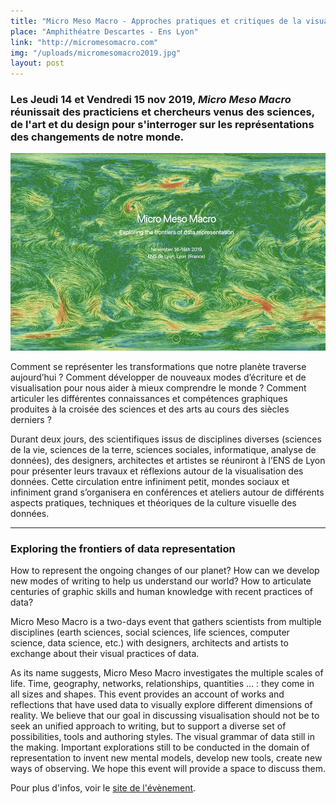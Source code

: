 ```yaml
---
title: "Micro Meso Macro - Approches pratiques et critiques de la visualisation de données"
place: "Amphithéatre Descartes - Ens Lyon"
link: "http://micromesomacro.com"
img: "/uploads/micromesomacro2019.jpg"
layout: post
---
```


### Les Jeudi 14 et Vendredi 15 nov 2019, *Micro Meso Macro* réunissait des practiciens et chercheurs venus des sciences, de l'art et du design pour s'interroger sur les représentations des changements de notre monde.

![](/uploads/micromesomacro2019.jpg)

Comment se représenter les transformations que notre planète traverse aujourd’hui ? Comment développer de nouveaux modes d’écriture et de visualisation pour nous aider à mieux comprendre le monde ? Comment articuler les différentes connaissances et compétences graphiques produites à la croisée des sciences et des arts au cours des siècles derniers ?

Durant deux jours, des scientifiques issus de disciplines diverses (sciences de la vie, sciences de la terre, sciences sociales, informatique, analyse de données), des designers, architectes et artistes se réuniront à l’ENS de Lyon pour présenter leurs travaux et réflexions autour de la visualisation des données. Cette circulation entre infiniment petit, mondes sociaux et infiniment grand s’organisera en conférences et ateliers autour de différents aspects pratiques, techniques et théoriques de la culture visuelle des données.

---

### Exploring the frontiers of data representation

How to represent the ongoing changes of our planet? How can we develop new modes of writing to help us understand our world? How to articulate centuries of graphic skills and human knowledge with recent practices of data?

Micro Meso Macro is a two-days event that gathers scientists from multiple disciplines (earth sciences, social sciences, life sciences, computer science, data science, etc.) with designers, architects and artists to exchange about their visual practices of data.

As its name suggests, Micro Meso Macro investigates the multiple scales of life. Time, geography, networks, relationships, quantities … : they come in all sizes and shapes. This event provides an account of works and reflections that have used data to visually explore different dimensions of reality. We believe that our goal in discussing visualisation should not be to seek an unified approach to writing, but to support a diverse set of possibilities, tools and authoring styles. The visual grammar of data still in the making. Important explorations still to be conducted in the domain of representation to invent new mental models, develop new tools, create new ways of observing. We hope this event will provide a space to discuss them.


Pour plus d'infos, voir le [site de l'évènement]("http://micromesomacro.com").
